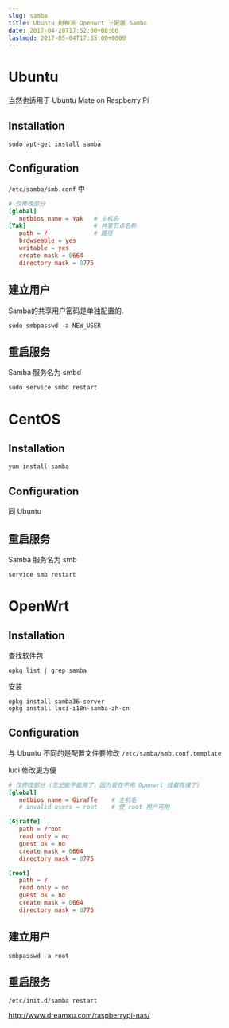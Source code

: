 ```yaml
---
slug: samba
title: Ubuntu 树莓派 Openwrt 下配置 Samba
date: 2017-04-28T17:52:00+08:00
lastmod: 2017-05-04T17:35:00+0800
---
```

# Ubuntu

当然也适用于 Ubuntu Mate on Raspberry Pi

## Installation

`sudo apt-get install samba`

## Configuration

`/etc/samba/smb.conf` 中

```conf
# 仅修改部分
[global]
   netbios name = Yak   # 主机名
[Yak]                   # 共享节点名称
   path = /             # 路径
   browseable = yes
   writable = yes
   create mask = 0664
   directory mask = 0775
```

## 建立用户

Samba的共享用户密码是单独配置的.

`sudo smbpasswd -a NEW_USER`

## 重启服务

Samba 服务名为 smbd

 `sudo service smbd restart`

# CentOS

## Installation

`yum install samba`

## Configuration

同 Ubuntu

## 重启服务

Samba 服务名为 smb

`service smb restart`


# OpenWrt

## Installation

查找软件包

`opkg list | grep samba`

安装

```
opkg install samba36-server
opkg install luci-i18n-samba-zh-cn
```

## Configuration

与 Ubuntu 不同的是配置文件要修改 `/etc/samba/smb.conf.template`

luci 修改更方便

```conf
# 仅修改部分 (忘记能不能用了，因为现在不用 Openwrt 挂载存储了)
[global]
   netbios name = Giraffe    # 主机名
   # invalid users = root    # 使 root 用户可用

[Giraffe]
   path = /root
   read only = no
   guest ok = no
   create mask = 0664
   directory mask = 0775

[root]
   path = /
   read only = no
   guest ok = no
   create mask = 0664
   directory mask = 0775
```

## 建立用户

`smbpasswd -a root`

## 重启服务

 `/etc/init.d/samba restart`


 http://www.dreamxu.com/raspberrypi-nas/
